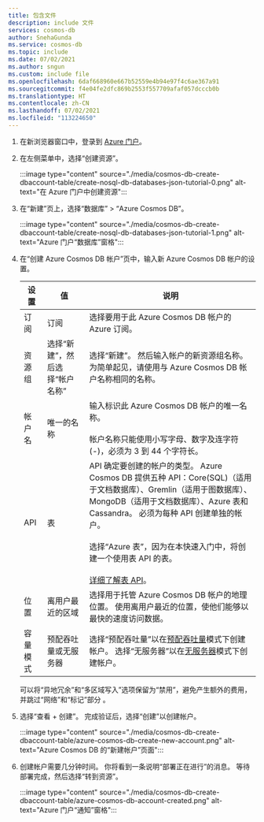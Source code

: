 ```yaml
---
title: 包含文件
description: include 文件
services: cosmos-db
author: SnehaGunda
ms.service: cosmos-db
ms.topic: include
ms.date: 07/02/2021
ms.author: sngun
ms.custom: include file
ms.openlocfilehash: 6daf668960e667b52559e4b94e97f4c6ae367a91
ms.sourcegitcommit: f4e04fe2dfc869b2553f557709afaf057dcccb0b
ms.translationtype: HT
ms.contentlocale: zh-CN
ms.lasthandoff: 07/02/2021
ms.locfileid: "113224650"
---
```

1. 在新浏览器窗口中，登录到 [Azure 门户](https://portal.azure.com/)。

2. 在左侧菜单中，选择“创建资源”。
   
   :::image type="content" source="./media/cosmos-db-create-dbaccount-table/create-nosql-db-databases-json-tutorial-0.png" alt-text="在 Azure 门户中创建资源":::
   
3. 在“新建”页上，选择“数据库” > “Azure Cosmos DB”。  
   
   :::image type="content" source="./media/cosmos-db-create-dbaccount-table/create-nosql-db-databases-json-tutorial-1.png" alt-text="Azure 门户“数据库”窗格":::
   
3. 在“创建 Azure Cosmos DB 帐户”页中，输入新 Azure Cosmos DB 帐户的设置。 
 
    设置|值|说明
    ---|---|---
    订阅|订阅|选择要用于此 Azure Cosmos DB 帐户的 Azure 订阅。 
    资源组|选择“新建”，然后选择“帐户名称”|选择“新建”。 然后输入帐户的新资源组名称。 为简单起见，请使用与 Azure Cosmos DB 帐户名称相同的名称。 
    帐户名|唯一的名称|输入标识此 Azure Cosmos DB 帐户的唯一名称。<br><br>帐户名称只能使用小写字母、数字及连字符 (-)，必须为 3 到 44 个字符长。
    API|表|API 确定要创建的帐户的类型。 Azure Cosmos DB 提供五种 API：Core(SQL)（适用于文档数据库）、Gremlin（适用于图数据库）、MongoDB（适用于文档数据库）、Azure 表和 Cassandra。 必须为每种 API 创建单独的帐户。 <br><br>选择“Azure 表”，因为在本快速入门中，将创建一个使用表 API 的表。 <br><br>[详细了解表 API](../table-introduction.md)。|
    位置|离用户最近的区域|选择用于托管 Azure Cosmos DB 帐户的地理位置。 使用离用户最近的位置，使他们能够以最快的速度访问数据。
    容量模式|预配吞吐量或无服务器|选择“预配吞吐量”以在[预配吞吐量](../set-throughput.md)模式下创建帐户。 选择“无服务器”以在[无服务器](../serverless.md)模式下创建帐户。

    可以将“异地冗余”和“多区域写入”选项保留为“禁用”，避免产生额外的费用，并跳过“网络”和“标记”部分  。 

5. 选择“查看 + 创建”。 完成验证后，选择“创建”以创建帐户。 
 
   :::image type="content" source="./media/cosmos-db-create-dbaccount-table/azure-cosmos-db-create-new-account.png" alt-text="Azure Cosmos DB 的“新建帐户”页面":::

6. 创建帐户需要几分钟时间。 你将看到一条说明“部署正在进行”的消息。 等待部署完成，然后选择“转到资源”。

    :::image type="content" source="./media/cosmos-db-create-dbaccount-table/azure-cosmos-db-account-created.png" alt-text="Azure 门户“通知”窗格":::

